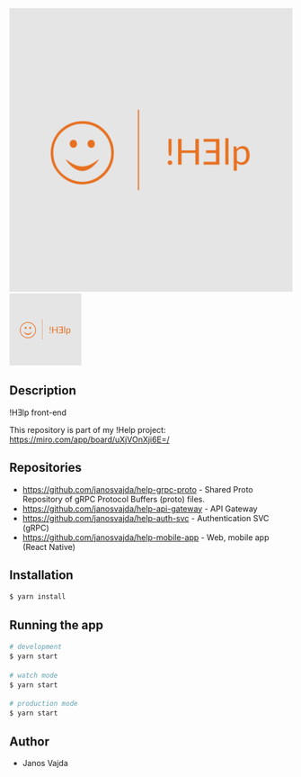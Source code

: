 ![alt text](https://github.com/janosvajda/help-mobile-app/blob/main/assets/icon.png)
<img src="https://github.com/janosvajda/help-mobile-app/blob/main/assets/icon.png" width="128"/>

## Description

!HƎlp front-end

This repository is part of my !Help project:  https://miro.com/app/board/uXjVOnXji6E=/

## Repositories

- https://github.com/janosvajda/help-grpc-proto - Shared Proto Repository of gRPC Protocol Buffers (proto) files.
- https://github.com/janosvajda/help-api-gateway - API Gateway
- https://github.com/janosvajda/help-auth-svc - Authentication SVC (gRPC)
- https://github.com/janosvajda/help-mobile-app - Web, mobile app (React Native)


## Installation

```bash
$ yarn install
```

## Running the app

```bash
# development
$ yarn start

# watch mode
$ yarn start

# production mode
$ yarn start
```

## Author

- Janos Vajda
